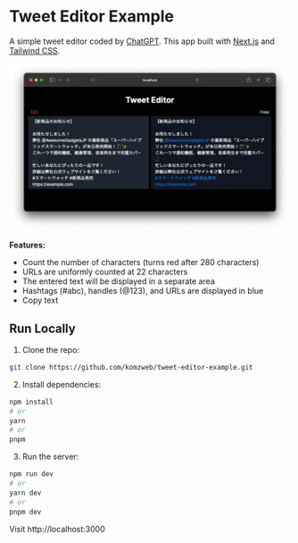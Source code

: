 # Tweet Editor Example

A simple tweet editor coded by [ChatGPT](https://openai.com/blog/chatgpt). This app built with [Next.js](https://nextjs.org/) and [Tailwind CSS](https://tailwindcss.com/).

![ChatGPT Next.js App Router](tweet-editor-example.png)

**Features:**

- Count the number of characters (turns red after 280 characters)
- URLs are uniformly counted at 22 characters
- The entered text will be displayed in a separate area
- Hashtags (#abc), handles (@123), and URLs are displayed in blue
- Copy text

## Run Locally

1. Clone the repo:

```sh
git clone https://github.com/komzweb/tweet-editor-example.git
```

2. Install dependencies:

```sh
npm install
# or
yarn
# or
pnpm
```

3. Run the server:

```sh
npm run dev
# or
yarn dev
# or
pnpm dev
```

Visit http://localhost:3000
